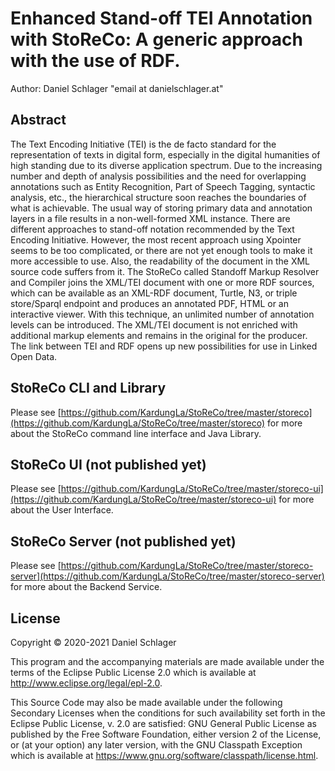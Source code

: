 # Enhanced Stand-off TEI Annotation with StoReCo: A generic approach with the use of RDF.

Author: Daniel Schlager "email at danielschlager.at"

## Abstract

The Text Encoding Initiative (TEI) is the de facto standard for the representation of texts in digital form, especially in the digital humanities of high standing due to its diverse application spectrum.
Due to the increasing number and depth of analysis possibilities and the need for overlapping annotations such as Entity Recognition, Part of Speech Tagging, syntactic analysis, etc., the hierarchical structure soon reaches the boundaries of what is achievable. The usual way of storing primary data and annotation layers in a file results in a non-well-formed XML instance.
There are different approaches to stand-off notation recommended by the Text Encoding Initiative. However, the most recent approach using Xpointer seems to be too complicated, or there are not yet enough tools to make it more accessible to use. Also, the readability of the document in the XML source code suffers from it. 
The StoReCo called Standoff Markup Resolver and Compiler joins the XML/TEI document with one or more RDF sources, which can be available as an XML-RDF document, Turtle, N3, or triple store/Sparql endpoint and produces an annotated PDF, HTML or an interactive viewer. 
With this technique, an unlimited number of annotation levels can be introduced. The XML/TEI document is not enriched with additional markup elements and remains in the original for the producer. The link between TEI and RDF opens up new possibilities for use in Linked Open Data.

## StoReCo CLI and Library

Please see [https://github.com/KardungLa/StoReCo/tree/master/storeco](https://github.com/KardungLa/StoReCo/tree/master/storeco) for more about the StoReCo command line interface and Java Library.

## StoReCo UI (not published yet)

Please see [https://github.com/KardungLa/StoReCo/tree/master/storeco-ui](https://github.com/KardungLa/StoReCo/tree/master/storeco-ui) for more about the User Interface.

## StoReCo Server (not published yet)

Please see [https://github.com/KardungLa/StoReCo/tree/master/storeco-server](https://github.com/KardungLa/StoReCo/tree/master/storeco-server) for more about the Backend Service.

## License

Copyright © 2020-2021 Daniel Schlager 

This program and the accompanying materials are made available under the
terms of the Eclipse Public License 2.0 which is available at
http://www.eclipse.org/legal/epl-2.0.

This Source Code may also be made available under the following Secondary
Licenses when the conditions for such availability set forth in the Eclipse
Public License, v. 2.0 are satisfied: GNU General Public License as published by
the Free Software Foundation, either version 2 of the License, or (at your
option) any later version, with the GNU Classpath Exception which is available
at https://www.gnu.org/software/classpath/license.html.
